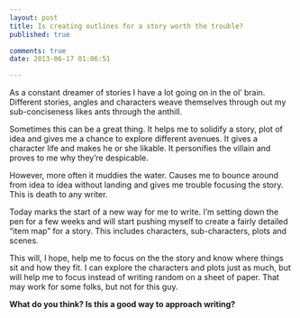 ```yaml
---
layout: post
title: Is creating outlines for a story worth the trouble?
published: true

comments: true
date: 2013-06-17 01:06:51

---
```

As a constant dreamer of stories I have a lot going on in the ol&#8217; brain. Different stories, angles and characters weave themselves through out my sub-conciseness likes ants through the anthill.

Sometimes this can be a great thing. It helps me to solidify a story, plot of idea and gives me a chance to explore different avenues. It gives a character life and makes he or she likable. It personifies the villain and proves to me why they&#8217;re despicable.

However, more often it muddies the water. Causes me to bounce around from idea to idea without landing and gives me trouble focusing the story. This is death to any writer.

Today marks the start of a new way for me to write. I&#8217;m setting down the pen for a few weeks and will start pushing myself to create a fairly detailed &#8220;item map&#8221; for a story. This includes characters, sub-characters, plots and scenes.

This will, I hope, help me to focus on the the story and know where things sit and how they fit. I can explore the characters and plots just as much, but will help me to focus instead of writing random on a sheet of paper. That may work for some folks, but not for this guy.

**What do you think? Is this a good way to approach writing?**
